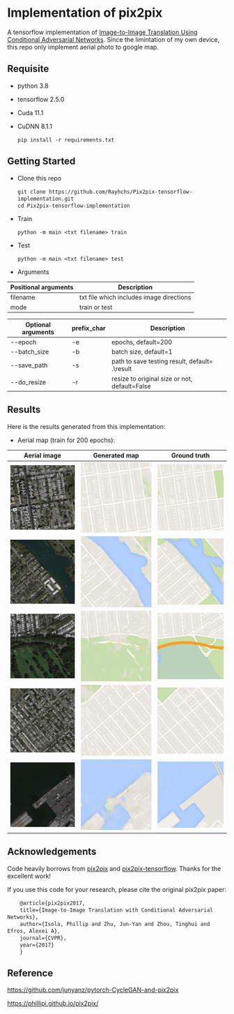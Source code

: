 # Implementation of pix2pix
A tensorflow implementation of [Image-to-Image Translation Using Conditional Adversarial Networks](https://github.com/phillipi/pix2pix). Since the limintation of my own device, this repo only implement aerial photo to google map.



## Requisite

* python 3.8
* tensorflow 2.5.0
* Cuda 11.1
* CuDNN 8.1.1

	  pip install -r requirements.txt

## Getting Started
* Clone this repo

      git clone https://github.com/Rayhchs/Pix2pix-tensorflow-implementation.git
      cd Pix2pix-tensorflow-implementation
      
* Train

	  python -m main <txt filename> train

* Test

	  python -m main <txt filename> test

* Arguments

 | Positional arguments | Description |
 | ------------- | ------------- |
 | filename | txt file which includes image directions |
 | mode | train or test |
 
 | Optional arguments | prefix_char | Description |
 | ------------- | ------------- |------------- |
 | --epoch | -e | epochs, default=200 |
 | --batch_size | -b | batch size, default=1 |
 | --save_path | -s | path to save testing result, default= .\result |
 | --do_resize | -r | resize to original size or not, default=False |
      
## Results
Here is the results generated from this implementation:

* Aerial map (train for 200 epochs):

| Aerial image | Generated map | Ground truth |
| ------------- | ------------- | ------------- |
| <img src="https://github.com/Rayhchs/Pix2pix-tensorflow-implementation/blob/main/test/3.jpg" width="250"> | <img src="https://github.com/Rayhchs/Pix2pix-tensorflow-implementation/blob/main/result/3.jpg" width="250"> | <img src="https://github.com/Rayhchs/Pix2pix-tensorflow-implementation/blob/main/test/label_3.jpg" width="250">|
| <img src="https://github.com/Rayhchs/Pix2pix-tensorflow-implementation/blob/main/test/6.jpg" width="250"> | <img src="https://github.com/Rayhchs/Pix2pix-tensorflow-implementation/blob/main/result/6.jpg" width="250"> | <img src="https://github.com/Rayhchs/Pix2pix-tensorflow-implementation/blob/main/test/label_6.jpg" width="250">|
| <img src="https://github.com/Rayhchs/Pix2pix-tensorflow-implementation/blob/main/test/24.jpg" width="250"> | <img src="https://github.com/Rayhchs/Pix2pix-tensorflow-implementation/blob/main/result/24.jpg" width="250"> | <img src="https://github.com/Rayhchs/Pix2pix-tensorflow-implementation/blob/main/test/label_24.jpg" width="250">|
| <img src="https://github.com/Rayhchs/Pix2pix-tensorflow-implementation/blob/main/test/33.jpg" width="250"> | <img src="https://github.com/Rayhchs/Pix2pix-tensorflow-implementation/blob/main/result/33.jpg" width="250"> | <img src="https://github.com/Rayhchs/Pix2pix-tensorflow-implementation/blob/main/test/label_33.jpg" width="250"> |
| <img src="https://github.com/Rayhchs/Pix2pix-tensorflow-implementation/blob/main/test/45.jpg" width="250"> | <img src="https://github.com/Rayhchs/Pix2pix-tensorflow-implementation/blob/main/result/45.jpg" width="250"> | <img src="https://github.com/Rayhchs/Pix2pix-tensorflow-implementation/blob/main/test/label_45.jpg" width="250">|

## Acknowledgements
Code heavily borrows from [pix2pix](https://github.com/phillipi/pix2pix) and [pix2pix-tensorflow](https://github.com/yenchenlin/pix2pix-tensorflow). Thanks for the excellent work!

If you use this code for your research, please cite the original pix2pix paper:

		@article{pix2pix2017,
  		title={Image-to-Image Translation with Conditional Adversarial Networks},
  		author={Isola, Phillip and Zhu, Jun-Yan and Zhou, Tinghui and Efros, Alexei A},
  		journal={CVPR},
  		year={2017}
		}


## Reference
 
https://github.com/junyanz/pytorch-CycleGAN-and-pix2pix

https://phillipi.github.io/pix2pix/
